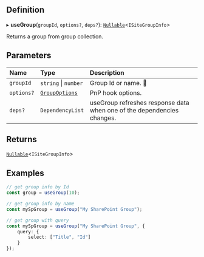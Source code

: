 ## Definition

▸ **useGroup**(`groupId`, `options?`, `deps?`): [`Nullable`](../Types/NullableT.md)<`ISiteGroupInfo`\>

Returns a group from group collection.

## Parameters

| Name | Type | Description |
| :------ | :------ | :------ |
| `groupId` | `string` \| `number` | Group Id or name. <ToolTip text="Changing the value refreshes response data.">🚩</ToolTip> |
| `options?` | [`GroupOptions`](../Interfaces/GroupOptions.md) | PnP hook options. |
| `deps?` | `DependencyList` | useGroup refreshes response data when one of the dependencies changes. |

## Returns

[`Nullable`](../Types/NullableT.md)<`ISiteGroupInfo`\>

## Examples

```typescript
// get group info by Id
const group = useGroup(10);

// get group info by name
const mySpGroup = useGroup("My SharePoint Group");

// get group with query
const mySpGroup = useGroup("My SharePoint Group", {
	query: {
		select: ["Title", "Id"]
	}
});
```
